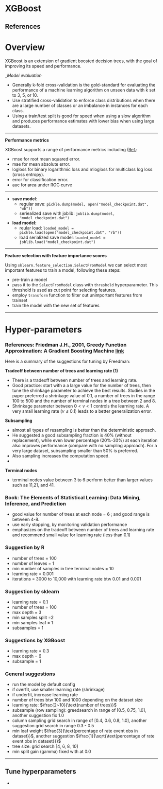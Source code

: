 <h1>XGBoost</h1>

References
- 

# Overview
XGBoost is an extension of gradient boosted decision trees, with the goal of improving its speed and performance. 

__Model evaluation_
- Generally k-fold cross-validation is the gold-standard for evaluating the performance of a machine learning algorithm on unseen data with k set to 3, 5, or 10.
- Use stratified cross-validation to enforce class distributions when there are a large number of classes or an imbalance in instances for each class.
- Using a train/test split is good for speed when using a slow algorithm and produces performance estimates with lower bias when using large datasets.

---

__Performance metrics__



XGBoost supports a range of performance metrics including ([Ref.](http://xgboost.readthedocs.io/en/latest/parameter.html):
- rmse for root mean squared error.
- mae for mean absolute error.
- logloss for binary logarithmic loss and mlogloss for multiclass log loss (cross entropy).
- error for classification error.
- auc for area under ROC curve



---
- __save model__:
  - regular save: `pickle.dump(model, open("model_checkpoint.dat", "wb"))`
  - seriealized save with joblib: `joblib.dump(model, "model_checkpoint.dat")`
- __load model__:
  - reular load: `loaded_model = pickle.load(open("model_checkpoint.dat", "rb"))`
  - load serialized save model: `loaded_model = joblib.load("model_checkpoint.dat")`

---

__Feature selection with feature importance scores__

Using `sklearn.feature_selection.SelectFromModel` we can select most important features to train a model, following these steps:
- pre-train a model
- pass it to the `SelectFromModel` class with `threshold` hyperparameter. This threshold is used as cut point for selecting features.
- employ `transform` function to filter out unimportant features from trainset
- train the model with the new set of features

---

# Hyper-parameters

### References: Friedman J.H., 2001, Greedy Function Approximation: A Gradient Boosting Machine [link](http://luthuli.cs.uiuc.edu/~daf/courses/Opt-2017/Papers/2699986.pdf)
Here is a summary of the suggestions for tuning by Freedman:

__Tradeoff between number of trees and learning rate (1)__
- There is a tradeoff between number of trees and learning rate.
- Good practice: start with a  a large value for the number of trees, then tune the shrinkage parameter to achieve the best results. Studies in the paper preferred a shrinkage value of 0.1, a number of trees in the range 100 to 500 and the number of terminal nodes in a tree between 2 and 8.
- Shrinkage parameter between $0<v<1$ controls the learning rate. A very small learning rate ($v \leq 0.1$) leads to a better generalization error.

__Subsampling__
- almost all types of resampling is better than the deterministic approach.
- He suggested a good subsampling fraction is 40% (without replacement), while even lower percentage (20%-30%) at each iteration also improves performance (compare with no sampling approach). For a very large dataset, subsampling smaller than 50% is preferred.
- Also sampling increases the computation speed.
- 


__Terminal nodes__
- terminal nodes value between 3 to 6 perform better than larger values such as 11,21, and 41.

### Book: The Elements of Statistical Learning: Data Mining, Inference, and Prediction
- good value for number of trees at each node = 6 ; and good range is between 4-8. 
- use early stopping, by monitoring validation performance
- emphasizes on the tradeoff between number of trees and learning rate and recommend small value for learning rate (less than 0.1)

### Suggestion by R 
-  number of trees = 100
-  number of leaves = 1
-  min number of samples in tree terminal nodes = 10
-  learning rate = 0.001
-  iterations = 3000 to 10,000 with learning rate btw 0.01 and 0.001

### Suggestion by sklearn
- learning rate = 0.1
- number of trees = 100
- max depth = 3
- min samples split =2
- min samples leaf = 1
- subsamples = 1

### Suggestions by XGBoost
- learning rate = 0.3
- max depth = 6
- subsample = 1

### General suggestions
- run the model by default config
- if overfit, use smaller learning rate (shrinkage)
- if underfit, increase learning rate
- number of trees btw 100 and 1000 depending on the dataset size
- learning rate: $\frac{2~10}{\text{number of trees}}$
- subsample (row sampling): greedsearch in range of [0.5, 0.75, 1.0], another suggestion fix 1.0
- column sampling grid search in range of [0.4, 0.6, 0.8, 1.0], another suggestion grid search in range 0.3 - 0.5
- min leaf weight $\frac{3}{\text{percentage of rate event obs in dataset}}$, another suggestion $\frac{1}{\sqrt{\text{percentage of rate event obs in dataset}}}$
- tree size: grid search [4, 6, 8, 10]
- min split gain (gamma) fixed with at 0.0

---

## Tune hyperparameters
-
